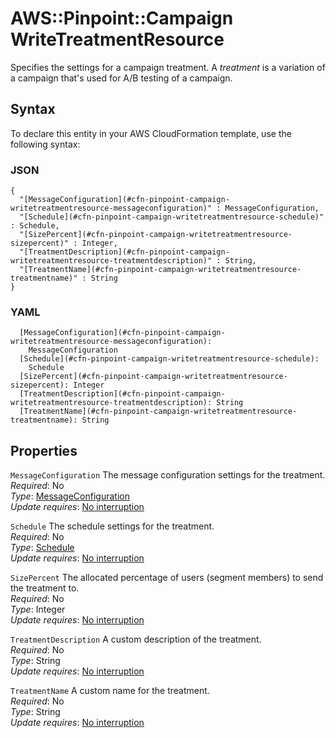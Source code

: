 # AWS::Pinpoint::Campaign WriteTreatmentResource<a name="aws-properties-pinpoint-campaign-writetreatmentresource"></a>

Specifies the settings for a campaign treatment\. A *treatment* is a variation of a campaign that's used for A/B testing of a campaign\.

## Syntax<a name="aws-properties-pinpoint-campaign-writetreatmentresource-syntax"></a>

To declare this entity in your AWS CloudFormation template, use the following syntax:

### JSON<a name="aws-properties-pinpoint-campaign-writetreatmentresource-syntax.json"></a>

```
{
  "[MessageConfiguration](#cfn-pinpoint-campaign-writetreatmentresource-messageconfiguration)" : MessageConfiguration,
  "[Schedule](#cfn-pinpoint-campaign-writetreatmentresource-schedule)" : Schedule,
  "[SizePercent](#cfn-pinpoint-campaign-writetreatmentresource-sizepercent)" : Integer,
  "[TreatmentDescription](#cfn-pinpoint-campaign-writetreatmentresource-treatmentdescription)" : String,
  "[TreatmentName](#cfn-pinpoint-campaign-writetreatmentresource-treatmentname)" : String
}
```

### YAML<a name="aws-properties-pinpoint-campaign-writetreatmentresource-syntax.yaml"></a>

```
  [MessageConfiguration](#cfn-pinpoint-campaign-writetreatmentresource-messageconfiguration): 
    MessageConfiguration
  [Schedule](#cfn-pinpoint-campaign-writetreatmentresource-schedule): 
    Schedule
  [SizePercent](#cfn-pinpoint-campaign-writetreatmentresource-sizepercent): Integer
  [TreatmentDescription](#cfn-pinpoint-campaign-writetreatmentresource-treatmentdescription): String
  [TreatmentName](#cfn-pinpoint-campaign-writetreatmentresource-treatmentname): String
```

## Properties<a name="aws-properties-pinpoint-campaign-writetreatmentresource-properties"></a>

`MessageConfiguration`  <a name="cfn-pinpoint-campaign-writetreatmentresource-messageconfiguration"></a>
The message configuration settings for the treatment\.  
*Required*: No  
*Type*: [MessageConfiguration](aws-properties-pinpoint-campaign-messageconfiguration.md)  
*Update requires*: [No interruption](https://docs.aws.amazon.com/AWSCloudFormation/latest/UserGuide/using-cfn-updating-stacks-update-behaviors.html#update-no-interrupt)

`Schedule`  <a name="cfn-pinpoint-campaign-writetreatmentresource-schedule"></a>
The schedule settings for the treatment\.  
*Required*: No  
*Type*: [Schedule](aws-properties-pinpoint-campaign-schedule.md)  
*Update requires*: [No interruption](https://docs.aws.amazon.com/AWSCloudFormation/latest/UserGuide/using-cfn-updating-stacks-update-behaviors.html#update-no-interrupt)

`SizePercent`  <a name="cfn-pinpoint-campaign-writetreatmentresource-sizepercent"></a>
The allocated percentage of users \(segment members\) to send the treatment to\.  
*Required*: No  
*Type*: Integer  
*Update requires*: [No interruption](https://docs.aws.amazon.com/AWSCloudFormation/latest/UserGuide/using-cfn-updating-stacks-update-behaviors.html#update-no-interrupt)

`TreatmentDescription`  <a name="cfn-pinpoint-campaign-writetreatmentresource-treatmentdescription"></a>
A custom description of the treatment\.  
*Required*: No  
*Type*: String  
*Update requires*: [No interruption](https://docs.aws.amazon.com/AWSCloudFormation/latest/UserGuide/using-cfn-updating-stacks-update-behaviors.html#update-no-interrupt)

`TreatmentName`  <a name="cfn-pinpoint-campaign-writetreatmentresource-treatmentname"></a>
A custom name for the treatment\.  
*Required*: No  
*Type*: String  
*Update requires*: [No interruption](https://docs.aws.amazon.com/AWSCloudFormation/latest/UserGuide/using-cfn-updating-stacks-update-behaviors.html#update-no-interrupt)